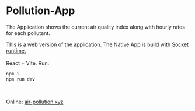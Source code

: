 # Pollution-App
The Application shows the current air quality index along with
hourly rates for each pollutant.
<br>

This is a web version of the application. The Native App is build with [Socket runtime.](https://socketsupply.co/)
<br>
<br>
React + Vite. Run: 
<br>

```sh
npm i
npm run dev
```
<br>

Online: [air-pollution.xyz](https://air-pollution.xyz/)
